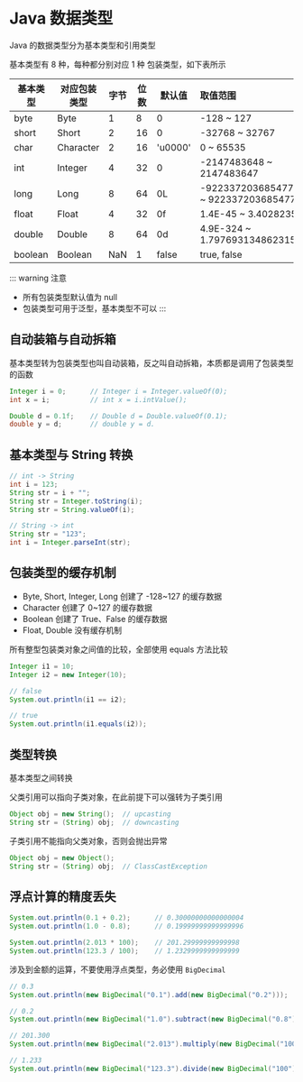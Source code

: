 # Java 数据类型

Java 的数据类型分为基本类型和引用类型

基本类型有 8 种，每种都分别对应 1 种 包装类型，如下表所示

| 基本类型 | 对应包装类型 | 字节 | 位数 | 默认值  | 取值范围                                   |
| -------- | ------------ | ---- | ---- | ------- | :----------------------------------------- |
| byte     | Byte         | 1    | 8    | 0       | -128 ~ 127                                 |
| short    | Short        | 2    | 16   | 0       | -32768 ~ 32767                             |
| char     | Character    | 2    | 16   | 'u0000' | 0 ~ 65535                                  |
| int      | Integer      | 4    | 32   | 0       | -2147483648 ~ 2147483647                   |
| long     | Long         | 8    | 64   | 0L      | -9223372036854775808 ~ 9223372036854775807 |
| float    | Float        | 4    | 32   | 0f      | 1.4E-45 ~ 3.4028235E38                     |
| double   | Double       | 8    | 64   | 0d      | 4.9E-324 ~ 1.7976931348623157E308          |
| boolean  | Boolean      | NaN  | 1    | false   | true, false                                |

::: warning 注意
- 所有包装类型默认值为 null
- 包装类型可用于泛型，基本类型不可以
:::

## 自动装箱与自动拆箱

基本类型转为包装类型也叫自动装箱，反之叫自动拆箱，本质都是调用了包装类型的函数
```java
Integer i = 0;      // Integer i = Integer.valueOf(0);
int x = i;          // int x = i.intValue();

Double d = 0.1f;    // Double d = Double.valueOf(0.1);
double y = d;       // double y = d. 

```

## 基本类型与 String 转换
```java
// int -> String
int i = 123;
String str = i + "";
String str = Integer.toString(i);
String str = String.valueOf(i);

// String -> int
String str = "123";
int i = Integer.parseInt(str);
```

## 包装类型的缓存机制
- Byte, Short, Integer, Long 创建了 -128~127 的缓存数据
- Character 创建了 0~127 的缓存数据
- Boolean 创建了 True、False 的缓存数据
- Float, Double 没有缓存机制

所有整型包装类对象之间值的比较，全部使用 equals 方法比较

```java
Integer i1 = 10;
Integer i2 = new Integer(10);

// false
System.out.println(i1 == i2); 

// true
System.out.println(i1.equals(i2)); 
```


## 类型转换

基本类型之间转换

父类引用可以指向子类对象，在此前提下可以强转为子类引用
```java
Object obj = new String();	// upcasting
String str = (String) obj;	// downcasting
```
 
子类引用不能指向父类对象，否则会抛出异常
```java
Object obj = new Object();		
String str = (String) obj;	// ClassCastException
```

## 浮点计算的精度丢失

```java
System.out.println(0.1 + 0.2);      // 0.30000000000000004
System.out.println(1.0 - 0.8);      // 0.19999999999999996

System.out.println(2.013 * 100);    // 201.29999999999998
System.out.println(123.3 / 100);    // 1.2329999999999999
```

涉及到金额的运算，不要使用浮点类型，务必使用 `BigDecimal`
```java
// 0.3
System.out.println(new BigDecimal("0.1").add(new BigDecimal("0.2")));

// 0.2 
System.out.println(new BigDecimal("1.0").subtract(new BigDecimal("0.8")));

// 201.300
System.out.println(new BigDecimal("2.013").multiply(new BigDecimal("100")));

// 1.233
System.out.println(new BigDecimal("123.3").divide(new BigDecimal("100")));      

```